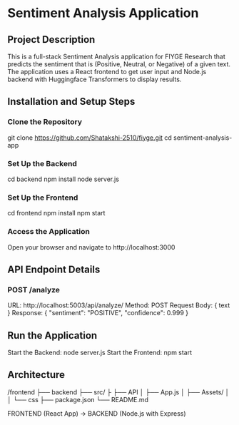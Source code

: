 # Sentiment Analysis Application

## Project Description

This is a full-stack Sentiment Analysis application for FIYGE Research that predicts the sentiment that is (Positive, Neutral, or Negative) of a given text. The application uses a React frontend to get user input and Node.js backend with Huggingface Transformers to display results.

## Installation and Setup Steps

### Clone the Repository

git clone https://github.com/Shatakshi-2510/fiyge.git
cd sentiment-analysis-app

### Set Up the Backend

cd backend
npm install
node server.js

### Set Up the Frontend

cd frontend
npm install
npm start

### Access the Application

Open your browser and navigate to http://localhost:3000

## API Endpoint Details

### POST /analyze

URL: http://localhost:5003/api/analyze/
Method: POST
Request Body: { text }
Response: {
"sentiment": "POSITIVE",
"confidence": 0.999
}

## Run the Application

Start the Backend: node server.js
Start the Frontend: npm start

## Architecture

/frontend
├── backend
├── src/
├ ├── API
│ ├── App.js
│ ├── Assets/
│ │ └── css
├── package.json
└── README.md

FRONTEND (React App) -> BACKEND (Node.js with Express)
